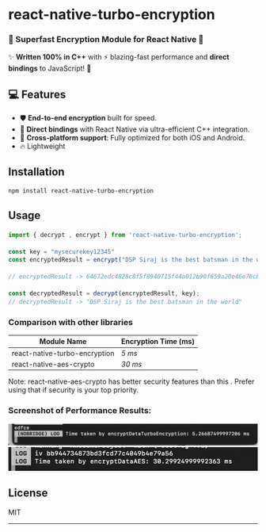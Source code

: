 # react-native-turbo-encryption
### 🚀 Superfast Encryption Module for React Native 🔐

✨ **Written 100% in C++** with ⚡ blazing-fast performance and **direct bindings** to JavaScript! 🚀  
  

## 💻 Features
- 🛡️ **End-to-end encryption** built for speed.  
- 🔗 **Direct bindings** with React Native via ultra-efficient C++ integration.  
- 📱 **Cross-platform support**: Fully optimized for both iOS and Android.  
- 🔥 Lightweight

## Installation

```sh
npm install react-native-turbo-encryption
```

## Usage


```js
import { decrypt , encrypt } from 'react-native-turbo-encryption';

const key = "mysecurekey12345"
const encryptedResult = encrypt("DSP Siraj is the best batsman in the world", key);

// encryptedResult -> 64672edc4828c8f5f8940715f44a012b90f659a20e46e76cb9731348ea6ff408b60198054da3e49ba3d566634fa122e6

const decryptedResult = decrypt(encryptedResult, key);
// decryptedResult -> "DSP Siraj is the best batsman in the world"
```



### Comparison with other libraries

| **Module Name**          | **Encryption Time (ms)** | 
|-------------------------- |-------------------------|
| react-native-turbo-encryption | *5 ms*                  |
| react-native-aes-crypto            | *30 ms*                  | 


Note: react-native-aes-crypto has better security features than this . Prefer using that if security is your top priority.

### Screenshot of Performance Results:
![Performance Comparison Turbo](./assets/turbo.png)
![Performance Comparison](./assets/aes.png)

## License

MIT

---

